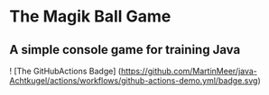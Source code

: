 # The Magik Ball Game
## A simple console game for training Java

! [The GitHubActions Badge] (https://github.com/MartinMeer/java-Achtkugel/actions/workflows/github-actions-demo.yml/badge.svg)
